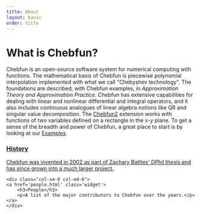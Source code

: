 ```yaml
---
title: About
layout: basic
order: title
---
```


What is Chebfun?
====

Chebfun is an open-source software system for numerical computing with
functions. The mathematical basis of Chebfun is piecewise polynomial
interpolation implemented with what we call "Chebyshev technology". The
foundations are described, with Chebfun examples, in _Approximation Theory and
Approximation Practice_. Chebfun has extensive capabilities for dealing with
linear and nonlinear differential and integral operators, and it also includes
continuous analogues of linear algebra notions like QR and singular value
decomposition. The [Chebfun2](../docs/guide/guide11.html) extension works with
functions of two variables defined on a rectangle in the $x$-$y$ plane. To get
a sense of the breadth and power of Chebfun, a great place to start is by
looking at our [Examples](../examples).

<div class="row">
    <div class="col-sm-6 col-md-6">
    <a href='history.html' class='widget'>
        <h3>History</h3>
        <p>Chebfun was invented in 2002 as part of Zachary Battles' DPhil thesis
        and has since grown into a much larger project.</p>
    </a>
    </div>

    <div class="col-sm-6 col-md-6">
    <a href='people.html' class='widget'>
        <h3>People</h3>
        <p>A list of the major contributors to Chebfun over the years.</p>
    </a>
    </div>
</div>
